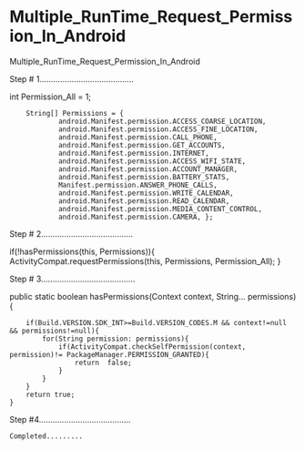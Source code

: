 # Multiple_RunTime_Request_Permission_In_Android
Multiple_RunTime_Request_Permission_In_Android

Step # 1.........................................

int Permission_All = 1;

        String[] Permissions = {
                android.Manifest.permission.ACCESS_COARSE_LOCATION,
                android.Manifest.permission.ACCESS_FINE_LOCATION,
                android.Manifest.permission.CALL_PHONE,
                android.Manifest.permission.GET_ACCOUNTS,
                android.Manifest.permission.INTERNET,
                android.Manifest.permission.ACCESS_WIFI_STATE,
                android.Manifest.permission.ACCOUNT_MANAGER,
                android.Manifest.permission.BATTERY_STATS,
                Manifest.permission.ANSWER_PHONE_CALLS,
                android.Manifest.permission.WRITE_CALENDAR,
                android.Manifest.permission.READ_CALENDAR,
                android.Manifest.permission.MEDIA_CONTENT_CONTROL,
                android.Manifest.permission.CAMERA, };
                
                
 Step # 2........................................
 
 if(!hasPermissions(this, Permissions)){
            ActivityCompat.requestPermissions(this, Permissions, Permission_All);
        }

Step # 3.........................................

   public static boolean hasPermissions(Context context, String... permissions){

        if(Build.VERSION.SDK_INT>=Build.VERSION_CODES.M && context!=null && permissions!=null){
            for(String permission: permissions){
                if(ActivityCompat.checkSelfPermission(context, permission)!= PackageManager.PERMISSION_GRANTED){
                    return  false;
                }
            }
        }
        return true;
    }
 Step #4........................................
 
   <uses-permission android:name="android.permission.ACCESS_COARSE_LOCATION"/>
    <uses-permission android:name="android.permission.ACCESS_FINE_LOCATION"/>
    <uses-permission android:name="android.permission.CALL_PHONE"/>
    <uses-permission android:name="android.permission.WRITE_EXTERNAL_STORAGE"/>
    <uses-permission android:name="android.permission.READ_EXTERNAL_STORAGE"/>
    <uses-permission android:name="android.permission.CAMERA"/>
    <uses-permission android:name="android.permission.GET_ACCOUNTS"/>
    <uses-permission android:name="android.permission.READ_CALENDAR" />
    <uses-permission android:name="android.permission.WRITE_CALENDAR" />
    <uses-permission android:name="android.permission.ACCESS_NETWORK_STATE" />
    <uses-permission android:name="android.permission.INTERNET" />
    <uses-permission android:name="android.permission.ACCOUNT_MANAGER"
        tools:ignore="ProtectedPermissions" />
    <uses-permission android:name="android.permission.ACCESS_NETWORK_STATE" />
    <uses-permission android:name="android.permission.BATTERY_STATS" />
    <uses-feature android:name="android.hardware.location.gps" />
    <uses-permission android:name="android.permission.ANSWER_PHONE_CALLS" />
    
    Completed.........
